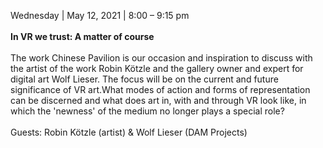 Wednesday | May 12, 2021 | 8:00 – 9:15 pm
<br><br>
**In VR we trust: A matter of course**
<br><br>
The work Chinese Pavilion is our occasion and inspiration to discuss with the artist of the work Robin Kötzle and the gallery owner and expert for digital art Wolf Lieser. The focus will be on the current and future significance of VR art.What modes of action and forms of representation can be discerned and what does art in, with and through VR look like, in which the 'newness' of the medium no longer plays a special role?
<br><br>
Guests: Robin Kötzle (artist) & Wolf Lieser (DAM Projects)